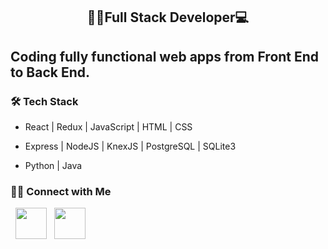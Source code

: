 <h2 align = "center">👨‍💻Full Stack Developer💻</h2>
<h2>Coding fully functional web apps from Front End to Back End. </h2>
<h3>🛠 Tech Stack</h3>

- React | Redux | JavaScript | HTML | CSS

- Express | NodeJS | KnexJS | PostgreSQL | SQLite3

- Python | Java

<h3> 🤝🏻 Connect with Me </h3>

<p align="left">
&nbsp; <a href="https://www.linkedin.com/in/kristian-correa/" target="_blank" rel="noopener noreferrer"><img src="https://img.icons8.com/plasticine/100/000000/linkedin.png" width="50" /></a>
&nbsp; <a href="mailto:kristiangcorrea@live.com" target="_blank" rel="noopener noreferrer"><img src="https://img.icons8.com/plasticine/100/000000/gmail.png"  width="50" /></a>
</p>

<!--
**KristianCorrea/KristianCorrea** is a ✨ _special_ ✨ repository because its `README.md` (this file) appears on your GitHub profile.


